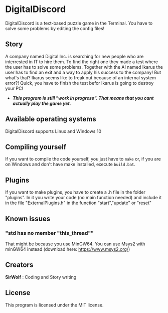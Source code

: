 # DigitalDiscord

DigitalDiscord is a text-based puzzle game in the Terminal. You have to solve some problems by editing the config files!

## Story

A company named Digital Inc. is searching for new people who are interrested in IT to hire them. To find the right one they made a test where the user has to solve some problems.
Together with the AI named Ikarus the user has to find an exit and a way to apply his success to the company!
But what's that? Ikarus seems like to freak out because of an internal system error?!
Quick, you have to finish the test befor Ikarus is going to destroy your PC!

- ***This program is still "work in progress". That means that you cant actually play the game yet.***
## Available operating systems

DigitalDiscord supports Linux and Windows 10

## Compiling yourself

If you want to compile the code yourself, you just have to `make` or, if you are on Windows and don't have make installed, execute `build.bat`.

## Plugins

If you want to make plugins, you have to create a .h file in the folder "plugins". In it you write your code (no main function needed) and include it in the file "ExternalPlugins.h" in the function "start","update" or "reset"

## Known issues

### "std has no member "this_thread""
That might be because you use MinGW64. You can use Msys2 with minGW64 instead (download here: https://www.msys2.org/)

## Creators

**SirWolf**   : Coding and Story writing

## License
This program is licensed under the MIT license.
